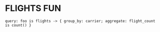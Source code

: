 # FLIGHTS FUN

<!-- malloy-query  
  name="Carriers"
  description="All the carriers." 
  renderer="bar_chart"
  model="Flights"
-->
```malloy
query: foo is flights -> { group_by: carrier; aggregate: flight_count is count() }
```